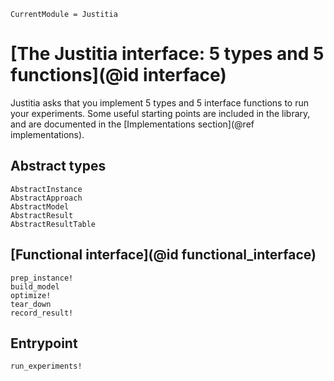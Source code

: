 ```@meta
CurrentModule = Justitia
```

# [The Justitia interface: 5 types and 5 functions](@id interface)

Justitia asks that you implement 5 types and 5 interface functions to run your experiments. Some useful starting points are included in the library, and are documented in the [Implementations section](@ref implementations).

## Abstract types

```@docs
AbstractInstance
AbstractApproach
AbstractModel
AbstractResult
AbstractResultTable
```

## [Functional interface](@id functional_interface)

```@docs
prep_instance!
build_model
optimize!
tear_down
record_result!
```

## Entrypoint

```@docs
run_experiments!
```
